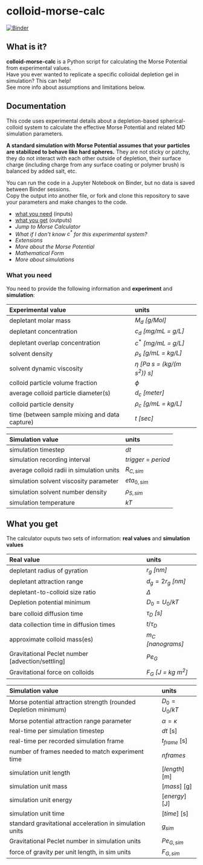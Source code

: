 # colloid-morse-calc
[![Binder](https://mybinder.org/badge_logo.svg)](https://mybinder.org/v2/gh/procf/colloid-morse-calc/HEAD)

## What is it?
**colloid-morse-calc** is a Python script for calculating the Morse Potential from experimental values. <br>
Have you ever wanted to replicate a specific colloidal depletion gel in simulation? This can help! <br>
See more info about assumptions and limitations below.

## Documentation
This code uses experimental details about a depletion-based spherical-colloid system to calculate the effective Morse Potential and related MD simulation parameters.

**A standard simulation with Morse Potential assumes that your particles are stabilized to behave like hard spheres.** They are not sticky or patchy, they do not interact with each other outside of depletion, their surface charge (including charge from any surface coating or polymer brush) is balanced by added salt, etc.

You can run the code in a Jupyter Notebook on Binder, but no data is saved between Binder sessions. <br>
Copy the output into another file, or fork and clone this repository to save your parameters and make changes to the code.

- [what you need](/README.md#what-you-need) (inputs)<br>
- [what you get](/README.md#what-you-get) (outputs)<br>
- *Jump to Morse Calculator*<br>
- *What if I don't know $c^*$ for this experimental system?*<br>
- *Extensions*<br>
- *More about the Morse Potential*<br>
- *Mathematical Form*<br>
- *More about simulations*<br>

### What you need
You need to provide the following information and **experiment** and **simulation**:

| Experimental value    | units   |
| :-------- | :------- |
| depletant molar mass   | $M_d$ *[g/Mol]* |
| depletant concentration | $c_d$ *[mg/mL = g/L]* |
| depletant overlap concentration     | $c^*$ *[mg/mL = g/L]* |
| solvent density  | $\rho_s$ *[g/mL = kg/L]* |
| solvent dynamic viscosity  | $\eta$ *[Pa s = (kg/(m s<sup>2</sup>)) s]* |
| colloid particle volume fraction  | $\phi$ |
| average colloid particle diameter(s)  | $d_c$ *[meter]* |
| colloid particle density | $\rho_c$ *[g/mL = kg/L]* |
| time (between sample mixing and data capture)  | $t$ *[sec]* |

| Simulation value    | units   |
| :-------- | :------- |
| simulation timestep   | $dt$ |
| simulation recording interval | $trigger$ = $period$ |
| average colloid radii in simulation units | $R_{C,sim}$ |
| simulation solvent viscosity parameter | $eta_{0,sim}$ |
| simulation solvent number density | $\rho_{S,sim}$ |
| simulation temperature | $kT$ |


## What you get 
The calculator ouputs two sets of information: **real values** and **simulation values**

| Real value    | units   |
| :-------- | :------- |
| depletant radius of gyration   | $r_g$ *[nm]* |
| depletant attraction range | $d_g = 2r_g$ *[nm]* |
| depletant-to-colloid size ratio  | $\Delta$ |
| Depletion potential minimum  | $D_0 = U_0/kT$ |
| bare colloid diffusion time  | $\tau_D$ *[s]* |
| data collection time in diffusion times | $t/\tau_D$ |
| approximate colloid mass(es)  | $m_C$ *[nanograms]* |
| Gravitational Peclet number [advection/settling] | $Pe_G$ |
| Gravitational force on colloids | $F_G$ *[J = kg m<sup>2</sup>]* |

| Simulation value    | units   |
| :-------- | :------- |
| Morse potential attraction strength (rounded Depletion minimum)  | $D_0 = U_0/kT$ |
| Morse potential attraction range parameter | $\alpha = \kappa$ |
| real-time per simulation timestep | $dt$ [s] |
| real-time per recorded simulation frame | $t_{frame}$ [s] |
| number of frames needed to match experiment time | $nframes$ |
| simulation unit length | $[length]$ [m] |
| simulation unit mass | $[mass]$ [g] |
| simulation unit energy | $[energy]$ [J] |
| simulation unit time | $[time]$ [s] |
| standard gravitational acceleration in simulation units | $g_{sim}$ |
| Gravitational Peclet number in simulation units | $Pe_{G,sim}$ |
| force of gravity per unit length, in sim units | $F_{G,sim}$ |
